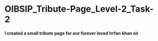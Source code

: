 # OIBSIP_Tribute-Page_Level-2_Task-2
<h4>I created a small tribute page for our forever loved Irrfan khan sir<h4>
